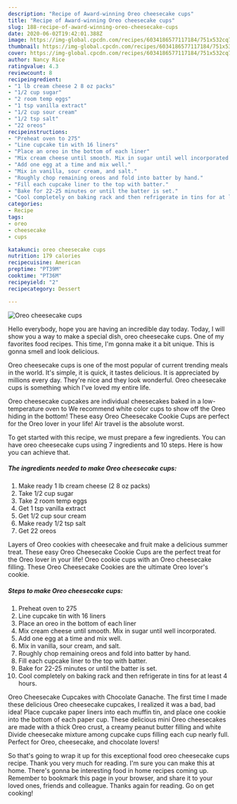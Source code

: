 ```yaml
---
description: "Recipe of Award-winning Oreo cheesecake cups"
title: "Recipe of Award-winning Oreo cheesecake cups"
slug: 188-recipe-of-award-winning-oreo-cheesecake-cups
date: 2020-06-02T19:42:01.388Z
image: https://img-global.cpcdn.com/recipes/6034186577117184/751x532cq70/oreo-cheesecake-cups-recipe-main-photo.jpg
thumbnail: https://img-global.cpcdn.com/recipes/6034186577117184/751x532cq70/oreo-cheesecake-cups-recipe-main-photo.jpg
cover: https://img-global.cpcdn.com/recipes/6034186577117184/751x532cq70/oreo-cheesecake-cups-recipe-main-photo.jpg
author: Nancy Rice
ratingvalue: 4.3
reviewcount: 8
recipeingredient:
- "1 lb cream cheese 2 8 oz packs"
- "1/2 cup sugar"
- "2 room temp eggs"
- "1 tsp vanilla extract"
- "1/2 cup sour cream"
- "1/2 tsp salt"
- "22 oreos"
recipeinstructions:
- "Preheat oven to 275"
- "Line cupcake tin with 16 liners"
- "Place an oreo in the bottom of each liner"
- "Mix cream cheese until smooth. Mix in sugar until well incorporated."
- "Add one egg at a time and mix well."
- "Mix in vanilla, sour cream, and salt."
- "Roughly chop remaining oreos and fold into batter by hand."
- "Fill each cupcake liner to the top with batter."
- "Bake for 22-25 minutes or until the batter is set."
- "Cool completely on baking rack and then refrigerate in tins for at least 4 hours."
categories:
- Recipe
tags:
- oreo
- cheesecake
- cups

katakunci: oreo cheesecake cups 
nutrition: 179 calories
recipecuisine: American
preptime: "PT39M"
cooktime: "PT36M"
recipeyield: "2"
recipecategory: Dessert

---
```



![Oreo cheesecake cups](https://img-global.cpcdn.com/recipes/6034186577117184/751x532cq70/oreo-cheesecake-cups-recipe-main-photo.jpg)

Hello everybody, hope you are having an incredible day today. Today, I will show you a way to make a special dish, oreo cheesecake cups. One of my favorites food recipes. This time, I'm gonna make it a bit unique. This is gonna smell and look delicious.

Oreo cheesecake cups is one of the most popular of current trending meals in the world. It's simple, it is quick, it tastes delicious. It is appreciated by millions every day. They're nice and they look wonderful. Oreo cheesecake cups is something which I've loved my entire life.

Oreo cheesecake cupcakes are individual cheesecakes baked in a low-temperature oven to We recommend white color cups to show off the Oreo hiding in the bottom! These easy Oreo Cheesecake Cookie Cups are perfect for the Oreo lover in your life! Air travel is the absolute worst.


To get started with this recipe, we must prepare a few ingredients. You can have oreo cheesecake cups using 7 ingredients and 10 steps. Here is how you can achieve that.

<!--inarticleads1-->

##### The ingredients needed to make Oreo cheesecake cups:

1. Make ready 1 lb cream cheese (2 8 oz packs)
1. Take 1/2 cup sugar
1. Take 2 room temp eggs
1. Get 1 tsp vanilla extract
1. Get 1/2 cup sour cream
1. Make ready 1/2 tsp salt
1. Get 22 oreos


Layers of Oreo cookies with cheesecake and fruit make a delicious summer treat. These easy Oreo Cheesecake Cookie Cups are the perfect treat for the Oreo lover in your life! Oreo cookie cups with an Oreo cheesecake filling. These Oreo Cheesecake Cookies are the ultimate Oreo lover&#39;s cookie. 

<!--inarticleads2-->

##### Steps to make Oreo cheesecake cups:

1. Preheat oven to 275
1. Line cupcake tin with 16 liners
1. Place an oreo in the bottom of each liner
1. Mix cream cheese until smooth. Mix in sugar until well incorporated.
1. Add one egg at a time and mix well.
1. Mix in vanilla, sour cream, and salt.
1. Roughly chop remaining oreos and fold into batter by hand.
1. Fill each cupcake liner to the top with batter.
1. Bake for 22-25 minutes or until the batter is set.
1. Cool completely on baking rack and then refrigerate in tins for at least 4 hours.


Oreo Cheesecake Cupcakes with Chocolate Ganache. The first time I made these delicious Oreo cheesecake cupcakes, I realized it was a bad, bad idea! Place cupcake paper liners into each muffin tin, and place one cookie into the bottom of each paper cup. These delicious mini Oreo cheesecakes are made with a thick Oreo crust, a creamy peanut butter filling and white Divide cheesecake mixture among cupcake cups filling each cup nearly full. Perfect for Oreo, cheesecake, and chocolate lovers! 

So that's going to wrap it up for this exceptional food oreo cheesecake cups recipe. Thank you very much for reading. I'm sure you can make this at home. There's gonna be interesting food in home recipes coming up. Remember to bookmark this page in your browser, and share it to your loved ones, friends and colleague. Thanks again for reading. Go on get cooking!
